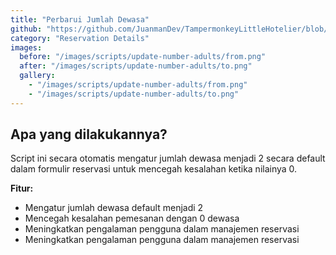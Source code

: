 ```yaml
---
title: "Perbarui Jumlah Dewasa"
github: "https://github.com/JuanmanDev/TampermonkeyLittleHotelier/blob/main/frontdesk/reservationDetails/updateNumberAdults.user.js"
category: "Reservation Details"
images:
  before: "/images/scripts/update-number-adults/from.png"
  after: "/images/scripts/update-number-adults/to.png"
  gallery:
    - "/images/scripts/update-number-adults/from.png"
    - "/images/scripts/update-number-adults/to.png"
---
```


## Apa yang dilakukannya?

Script ini secara otomatis mengatur jumlah dewasa menjadi 2 secara default dalam formulir reservasi untuk mencegah kesalahan ketika nilainya 0.

**Fitur:**
- Mengatur jumlah dewasa default menjadi 2
- Mencegah kesalahan pemesanan dengan 0 dewasa
- Meningkatkan pengalaman pengguna dalam manajemen reservasi
- Meningkatkan pengalaman pengguna dalam manajemen reservasi

